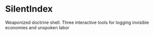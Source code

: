 # SilentIndex
Weaponized doctrine shell. Three interactive tools for logging invisible economies and unspoken labor
